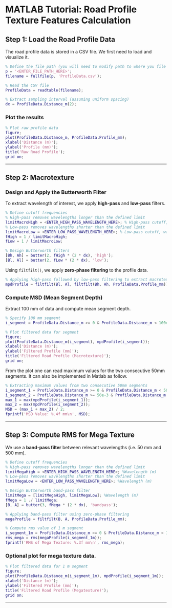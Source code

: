 # **MATLAB Tutorial:** Road Profile Texture Features Calculation

## **Step 1: Load the Road Profile Data**
The road profile data is stored in a CSV file. We first need to load and visualize it.

```matlab
% Define the file path (you will need to modify path to where you file is located)
p = '<ENTER_FILE_PATH_HERE>'; 
filename = fullfile(p, 'ProfileData.csv');

% Read the CSV file
ProfileData = readtable(filename);

% Extract sampling interval (assuming uniform spacing)
dx = ProfileData.Distance_m(2); 
```
### **Plot the results**
```matlab
% Plot raw profile data
figure;
plot(ProfileData.Distance_m, ProfileData.Profile_mm);
xlabel('Distance (m)');
ylabel('Profile (mm)');
title('Raw Road Profile');
grid on;
```

---
## **Step 2: Macrotexture**
### **Design and Apply the Butterworth Filter**
To extract wavelength of interest, we apply **high-pass** and **low-pass** filters.

```matlab
% Define cutoff frequencies
% High-pass removes wavelengths longer than the defined limit
limitMacroHigh = <ENTER_HIGH_PASS_WAVELENGTH_HERE>; % High-pass cutoff, wavelength (m)
% Low-pass removes wavelengths shorter than the defined limit
limitMacroLow = <ENTER_LOW_PASS_WAVELENGTH_HERE>; % Low-pass cutoff, wavelength (m)
fHigh = 1 / limitMacroHigh;
fLow = 1 / limitMacroLow;

% Design Butterworth filters
[Bh, Ah] = butter(2, fHigh * (2 * dx), 'high');
[Bl, Al] = butter(2, fLow * (2 * dx), 'low');
```
Using `filtfilt()`, we apply **zero-phase filtering** to the profile data.

```matlab
% Applying high-pass followed by low-pass filtering to extract macrotexture
mpdProfile = filtfilt(Bl, Al, filtfilt(Bh, Ah, ProfileData.Profile_mm));
```
### **Compute MSD (Mean Segment Depth)**
Extract 100 mm of data and compute mean segment depth.
```matlab
% Specify 100 mm segment
i_segment = ProfileData.Distance_m >= 0 & ProfileData.Distance_m < 100e-3;

% Plot filtered data for segment
figure;
plot(ProfileData.Distance_m(i_segment), mpdProfile(i_segment));
xlabel('Distance (m)');
ylabel('Filtered Profile (mm)');
title('Filtered Road Profile (Macrotexture)');
grid on;
```
From the plot one can read maximum values for the two consecutive 50mm segments. It can also be implemented in Matlab as follow.

```matlab
% Extracting maximum values from two consecutive 50mm segments
i_segment_1 = ProfileData.Distance_m >= 0 & ProfileData.Distance_m < 50e-3;
i_segment_2 = ProfileData.Distance_m >= 50e-3 & ProfileData.Distance_m < 100e-3;
max_1 = max(mpdProfile(i_segment_1));
max_2 = max(mpdProfile(i_segment_2));
MSD = (max_1 + max_2) / 2;
fprintf('MSD Value: %.4f mm\n', MSD);
```

---

## **Step 3: Compute RMS for Mega Texture**
We use a **band-pass filter** between relevant wavelengths (i.e. 50 mm and 500 mm).

```matlab
% Define cutoff frequencies
% High-pass removes wavelengths longer than the defined limit
limitMegaHigh = <ENTER_HIGH_PASS_WAVELENGTH_HERE>; %Wavelength (m)
% Low-pass removes wavelengths shorter than the defined limit
limitMegaLow = <ENTER_LOW_PASS_WAVELENGTH_HERE>; %Wavelength (m)

% Design Butterworth band-pass filter
limitMega = [limitMegaHigh, limitMegaLow]; %Wavelength (m)
fMega = 1 ./ limitMega;
[B, A] = butter(3, fMega * (2 * dx), 'bandpass');

% Applying band-pass filter using zero-phase filtering
megaProfile = filtfilt(B, A, ProfileData.Profile_mm);

% Compute rms value of 1 m segment
i_segment_1m = ProfileData.Distance_m >= 0 & ProfileData.Distance_m < 1;
rms_mega = rms(megaProfile(i_segment_1m));
fprintf('RMS of Mega Texture: %.3f mm\n', rms_mega);
```
### Optional plot for mega texture data. 
```matlab
% Plot filtered data for 1 m segment
figure;
plot(ProfileData.Distance_m(i_segment_1m), mpdProfile(i_segment_1m));
xlabel('Distance (m)');
ylabel('Filtered Profile (mm)');
title('Filtered Road Profile (Megatexture)');
grid on;
```
---